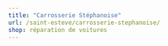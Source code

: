 ```yaml
---
title: "Carrosserie Stéphanoise"
url: /saint-esteve/carrosserie-stephanoise/
shop: réparation de voitures
---
```

